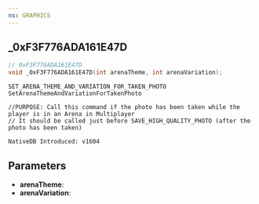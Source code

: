 ```yaml
---
ns: GRAPHICS
---
```

## _0xF3F776ADA161E47D

```c
// 0xF3F776ADA161E47D
void _0xF3F776ADA161E47D(int arenaTheme, int arenaVariation);
```

```
SET_ARENA_THEME_AND_VARIATION_FOR_TAKEN_PHOTO
SetArenaThemeAndVariationForTakenPhoto

//PURPOSE: Call this command if the photo has been taken while the player is in an Arena in Multiplayer
// It should be called just before SAVE_HIGH_QUALITY_PHOTO (after the photo has been taken)

NativeDB Introduced: v1604
```

## Parameters
* **arenaTheme**:
* **arenaVariation**:
